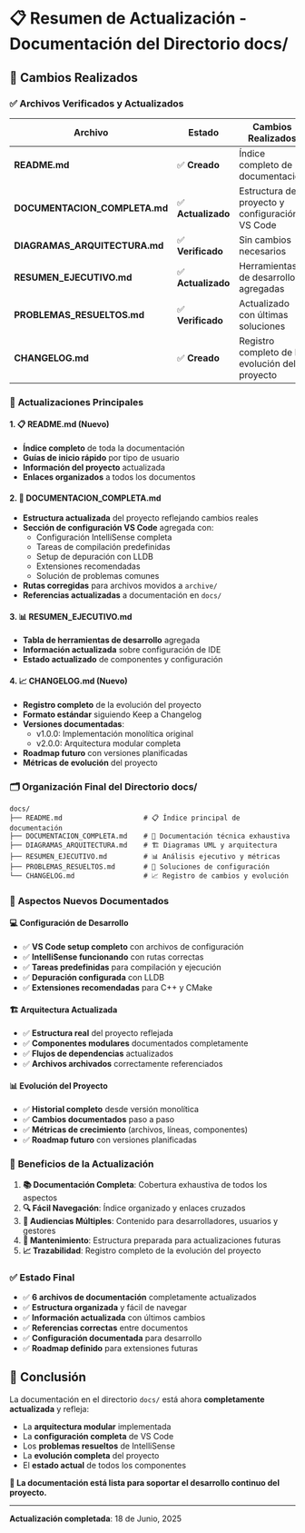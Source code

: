 # 📋 Resumen de Actualización - Documentación del Directorio docs/

## 🎯 **Cambios Realizados**

### ✅ **Archivos Verificados y Actualizados**

| Archivo | Estado | Cambios Realizados |
|---------|--------|-------------------|
| **README.md** | ✅ **Creado** | Índice completo de documentación |
| **DOCUMENTACION_COMPLETA.md** | ✅ **Actualizado** | Estructura del proyecto y configuración VS Code |
| **DIAGRAMAS_ARQUITECTURA.md** | ✅ **Verificado** | Sin cambios necesarios |
| **RESUMEN_EJECUTIVO.md** | ✅ **Actualizado** | Herramientas de desarrollo agregadas |
| **PROBLEMAS_RESUELTOS.md** | ✅ **Verificado** | Actualizado con últimas soluciones |
| **CHANGELOG.md** | ✅ **Creado** | Registro completo de la evolución del proyecto |

### 🔧 **Actualizaciones Principales**

#### 1. 📋 **README.md** (Nuevo)
- **Índice completo** de toda la documentación
- **Guías de inicio rápido** por tipo de usuario
- **Información del proyecto** actualizada
- **Enlaces organizados** a todos los documentos

#### 2. 📖 **DOCUMENTACION_COMPLETA.md**
- **Estructura actualizada** del proyecto reflejando cambios reales
- **Sección de configuración VS Code** agregada con:
  - Configuración IntelliSense completa
  - Tareas de compilación predefinidas
  - Setup de depuración con LLDB
  - Extensiones recomendadas
  - Solución de problemas comunes
- **Rutas corregidas** para archivos movidos a `archive/`
- **Referencias actualizadas** a documentación en `docs/`

#### 3. 📊 **RESUMEN_EJECUTIVO.md**
- **Tabla de herramientas de desarrollo** agregada
- **Información actualizada** sobre configuración de IDE
- **Estado actualizado** de componentes y configuración

#### 4. 📈 **CHANGELOG.md** (Nuevo)
- **Registro completo** de la evolución del proyecto
- **Formato estándar** siguiendo Keep a Changelog
- **Versiones documentadas**:
  - v1.0.0: Implementación monolítica original
  - v2.0.0: Arquitectura modular completa
- **Roadmap futuro** con versiones planificadas
- **Métricas de evolución** del proyecto

### 🗂️ **Organización Final del Directorio docs/**

```
docs/
├── README.md                    # 📋 Índice principal de documentación
├── DOCUMENTACION_COMPLETA.md    # 📖 Documentación técnica exhaustiva
├── DIAGRAMAS_ARQUITECTURA.md    # 🏗️ Diagramas UML y arquitectura
├── RESUMEN_EJECUTIVO.md         # 📊 Análisis ejecutivo y métricas
├── PROBLEMAS_RESUELTOS.md       # 🔧 Soluciones de configuración
└── CHANGELOG.md                 # 📈 Registro de cambios y evolución
```

### 🎯 **Aspectos Nuevos Documentados**

#### 💻 **Configuración de Desarrollo**
- ✅ **VS Code setup completo** con archivos de configuración
- ✅ **IntelliSense funcionando** con rutas correctas
- ✅ **Tareas predefinidas** para compilación y ejecución
- ✅ **Depuración configurada** con LLDB
- ✅ **Extensiones recomendadas** para C++ y CMake

#### 🏗️ **Arquitectura Actualizada**
- ✅ **Estructura real** del proyecto reflejada
- ✅ **Componentes modulares** documentados completamente
- ✅ **Flujos de dependencias** actualizados
- ✅ **Archivos archivados** correctamente referenciados

#### 📊 **Evolución del Proyecto**
- ✅ **Historial completo** desde versión monolítica
- ✅ **Cambios documentados** paso a paso
- ✅ **Métricas de crecimiento** (archivos, líneas, componentes)
- ✅ **Roadmap futuro** con versiones planificadas

### 🚀 **Beneficios de la Actualización**

1. **📚 Documentación Completa**: Cobertura exhaustiva de todos los aspectos
2. **🔍 Fácil Navegación**: Índice organizado y enlaces cruzados
3. **👥 Audiencias Múltiples**: Contenido para desarrolladores, usuarios y gestores
4. **🔄 Mantenimiento**: Estructura preparada para actualizaciones futuras
5. **📈 Trazabilidad**: Registro completo de la evolución del proyecto

### ✅ **Estado Final**

- ✅ **6 archivos de documentación** completamente actualizados
- ✅ **Estructura organizada** y fácil de navegar
- ✅ **Información actualizada** con últimos cambios
- ✅ **Referencias correctas** entre documentos
- ✅ **Configuración documentada** para desarrollo
- ✅ **Roadmap definido** para extensiones futuras

## 🎉 **Conclusión**

La documentación en el directorio `docs/` está ahora **completamente actualizada** y refleja:

- La **arquitectura modular** implementada
- La **configuración completa** de VS Code
- Los **problemas resueltos** de IntelliSense
- La **evolución completa** del proyecto
- El **estado actual** de todos los componentes

**🎯 La documentación está lista para soportar el desarrollo continuo del proyecto.**

---

**Actualización completada**: 18 de Junio, 2025
